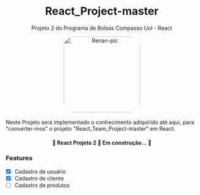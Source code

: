 <h1 align="center"> React_Project-master </h1>
<p align="center">Projeto 2 do Programa de Bolsas Compasso Uol - React</p>
<div align="center">
<img align="center" alt="Renan-pic" height="200" style="border-radius:25px;" src="https://user-images.githubusercontent.com/36648528/139155648-84368f96-ed86-4d45-b5dc-88f35bebbac5.png">
  </div><br>
Neste Projeto será implementado o conhecimento adiquirido até aqui, para "converter-mos" o projeto "React_Team_Project-master" em React.</br>

<h4 align="center"> 🚧  React Projeto 2 🚀 Em construção...  🚧 </h4>

### Features

- [x] Cadastro de usuário
- [x] Cadastro de cliente
- [ ] Cadastro de produtos
